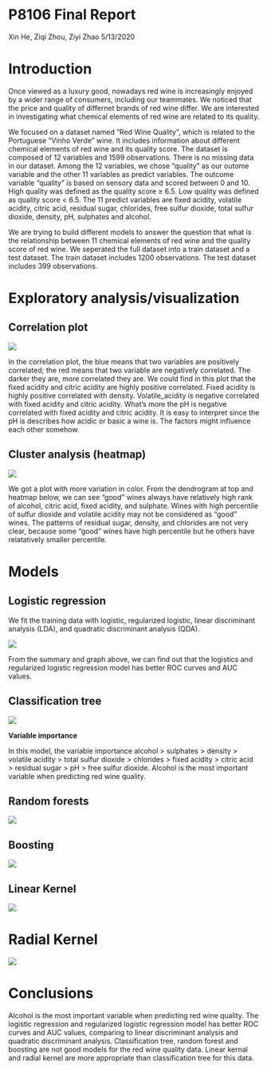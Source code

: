 P8106 Final Report
================
Xin He, Ziqi Zhou, Ziyi Zhao
5/13/2020

# Introduction

Once viewed as a luxury good, nowadays red wine is increasingly enjoyed
by a wider range of consumers, including our teammates. We noticed that
the price and quality of differnet brands of red wine differ. We are
interested in investigating what chemical elements of red wine are
related to its quality.

We focused on a dataset named “Red Wine Quality”, which is related to
the Portuguese “Vinho Verde” wine. It includes information about
different chemical elements of red wine and its quality score. The
dataset is composed of 12 variables and 1599 observations. There is no
missing data in our dataset. Among the 12 variables, we chose “quality”
as our outome variable and the other 11 variables as predict variables.
The outcome variable “quality” is based on sensory data and scored
between 0 and 10. High quality was defined as the quality score ≥ 6.5.
Low quality was defined as quality score \< 6.5. The 11 predict
variables are fixed acidity, volatile acidity, citric acid, residual
sugar, chlorides, free sulfur dioxide, total sulfur dioxide, density,
pH, sulphates and alcohol.

We are trying to build different models to answer the question that what
is the relationship between 11 chemical elements of red wine and the
quality score of red wine. We seperated the full dataset into a train
dataset and a test dataset. The train dataset includes 1200
observations. The test dataset includes 399
observations.

# Exploratory analysis/visualization

## Correlation plot

<img src="P8106-Final-Report_files/figure-gfm/unnamed-chunk-2-1.png" style="display: block; margin: auto;" />

In the correlation plot, the blue means that two variables are
positively correlated; the red means that two variable are negatively
correlated. The darker they are, more correlated they are. We could find
in this plot that the fixed acidity and citric acidity are highly
positive correlated. Fixed acidity is highly positive correlated with
density. Volatile\_acidity is negative correlated with fixed acidity and
citric acidity. What’s more the pH is negative correlated with fixed
acidity and citric acidity. It is easy to interpret since the pH is
describes how acidic or basic a wine is. The factors might influence
each other
somehow.

## Cluster analysis (heatmap)

<img src="P8106-Final-Report_files/figure-gfm/unnamed-chunk-5-1.png" style="display: block; margin: auto;" />

We got a plot with more variation in color. From the dendrogram at top
and heatmap below, we can see “good” wines always have relatively high
rank of alcohol, citric acid, fixed acidity, and sulphate. Wines with
high percentile of sulfur dioxide and volatile acidity may not be
considered as “good” wines. The patterns of residual sugar, density, and
chlorides are not very clear, because some “good” wines have high
percentile but he others have relatatively smaller percentile.

# Models

## Logistic regression

We fit the training data with logistic, regularized logistic, linear
discriminant analysis (LDA), and quadratic discriminant analysis
(QDA).

<img src="P8106-Final-Report_files/figure-gfm/unnamed-chunk-7-1.png" style="display: block; margin: auto;" />

From the summary and graph above, we can find out that the logistics and
regularized logistic regression model has better ROC curves and AUC
values.

## Classification tree

<img src="P8106-Final-Report_files/figure-gfm/unnamed-chunk-9-1.png" style="display: block; margin: auto;" />

**Variable importance**

In this model, the variable importance alcohol \> sulphates \> density
\> volatile acidity \> total sulfur dioxide \> chlorides \> fixed
acidity \> citric acid \> residual sugar \> pH \> free sulfur dioxide.
Alcohol is the most important variable when predicting red wine
quality.

## Random forests

<img src="P8106-Final-Report_files/figure-gfm/unnamed-chunk-12-1.png" style="display: block; margin: auto;" />

## Boosting

<img src="P8106-Final-Report_files/figure-gfm/unnamed-chunk-14-1.png" style="display: block; margin: auto;" />

## Linear Kernel

<img src="P8106-Final-Report_files/figure-gfm/unnamed-chunk-15-1.png" style="display: block; margin: auto;" />

# Radial Kernel

<img src="P8106-Final-Report_files/figure-gfm/unnamed-chunk-16-1.png" style="display: block; margin: auto;" />

# Conclusions

Alcohol is the most important variable when predicting red wine quality.
The logistic regression and regularized logistic regression model has
better ROC curves and AUC values, comparing to linear discriminant
analysis and quadratic discriminant analysis. Classification tree,
random forest and boosting are not good models for the red wine quality
data. Linear kernal and radial kernel are more appropriate than
classification tree for this data.
